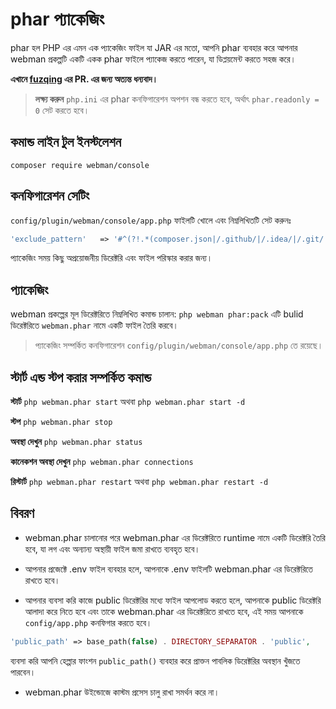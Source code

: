 # phar প্যাকেজিং

phar হল PHP এর এমন এক প্যাকেজিং ফাইল যা JAR এর মতো, আপনি phar ব্যবহার করে আপনার webman প্রকল্পটি একটি একক phar ফাইলে প্যাকেজ করতে পারেন, যা ডিপ্লয়মেন্ট করতে সহজ করে।

**এখানে [fuzqing](https://github.com/fuzqing) এর PR. এর জন্য অত্যন্ত ধন্যবাদ।**

> **লক্ষ্য করুন**
> `php.ini` এর phar কনফিগারেশন অপশন বন্ধ করতে হবে, অর্থাৎ `phar.readonly = 0` সেট করতে হবে।

## কমান্ড লাইন টুল ইনস্টলেশন
`composer require webman/console`

## কনফিগারেশন সেটিং
`config/plugin/webman/console/app.php` ফাইলটি খোলে এবং নিম্নলিখিতটি সেট করুনঃ
```php
'exclude_pattern'   => '#^(?!.*(composer.json|/.github/|/.idea/|/.git/|/.setting/|/runtime/|/vendor-bin/|/build/|vendor/webman/admin))(.*)$#'
```
প্যাকেজিং সময় কিছু অপ্রয়োজনীয় ডিরেক্টরি এবং ফাইল পরিস্কার করার জন্য।

## প্যাকেজিং
webman প্রকল্পের মূল ডিরেক্টরিতে নিম্নলিখিত কমান্ড চালান: `php webman phar:pack`
এটি bulid ডিরেক্টরিতে `webman.phar` নামে একটি ফাইল তৈরি করবে।

> প্যাকেজিং সম্পর্কিত কনফিগারেশন `config/plugin/webman/console/app.php` তে রয়েছে।

## স্টার্ট এন্ড স্টপ করার সম্পর্কিত কমান্ড
**স্টার্ট**
`php webman.phar start` অথবা `php webman.phar start -d`

**স্টপ**
`php webman.phar stop`

**অবস্থা দেখুন**
`php webman.phar status`

**কানেকশন অবস্থা দেখুন**
`php webman.phar connections`

**রিস্টার্ট**
`php webman.phar restart` অথবা `php webman.phar restart -d`

## বিবরণ
* webman.phar চালানোর পরে webman.phar এর ডিরেক্টরিতে runtime নামে একটি ডিরেক্টরি তৈরি হবে, যা লগ এবং অন্যান্য অস্থায়ী ফাইল জমা রাখতে ব্যবহৃত হবে।

* আপনার প্রজেক্টে .env ফাইল ব্যবহার হলে, আপনাকে .env ফাইলটি webman.phar এর ডিরেক্টরিতে রাখতে হবে।

* আপনার ব্যবসা করি কাজে public ডিরেক্টরির মধ্যে ফাইল আপলোড করতে হলে, আপনাকে public ডিরেক্টরি আলাদা করে নিতে হবে এবং তাকে webman.phar এর ডিরেক্টরিতে রাখতে হবে, এই সময় আপনাকে `config/app.php` কনফিগার করতে হবে।
```php
'public_path' => base_path(false) . DIRECTORY_SEPARATOR . 'public',
```
ব্যবসা করি আপনি হেল্পার ফাংশন `public_path()` ব্যবহার করে প্রাক্তন পাবলিক ডিরেক্টরির অবস্থান খুঁজতে পারবেন।

* webman.phar উইন্ডোজে কাস্টম প্রসেস চালু রাখা সমর্থন করে না।
